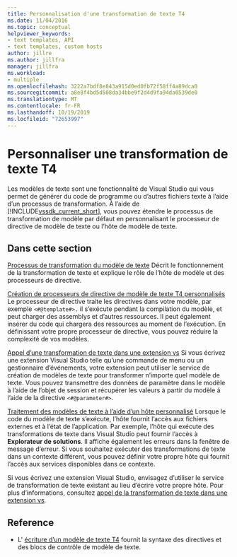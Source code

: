 ```yaml
---
title: Personnalisation d'une transformation de texte T4
ms.date: 11/04/2016
ms.topic: conceptual
helpviewer_keywords:
- text templates, API
- text templates, custom hosts
author: jillre
ms.author: jillfra
manager: jillfra
ms.workload:
- multiple
ms.openlocfilehash: 3222a7bdf8e843a915d0ed0fb72f58ff4a89dca0
ms.sourcegitcommit: a8e8f4bd5d508da34bbe9f2d4d9fa94da0539de0
ms.translationtype: MT
ms.contentlocale: fr-FR
ms.lasthandoff: 10/19/2019
ms.locfileid: "72653997"
---
```

# <a name="customize-t4-text-transformation"></a>Personnaliser une transformation de texte T4

Les modèles de texte sont une fonctionnalité de Visual Studio qui vous permet de générer du code de programme ou d’autres fichiers texte à l’aide d’un processus de transformation. À l’aide de [!INCLUDE[vssdk_current_short](../modeling/includes/vssdk_current_short_md.md)], vous pouvez étendre le processus de transformation de modèle par défaut en personnalisant le processeur de directive de modèle de texte ou l’hôte de modèle de texte.

## <a name="in-this-section"></a>Dans cette section

 [Processus de transformation du modèle de texte](../modeling/the-text-template-transformation-process.md) Décrit le fonctionnement de la transformation de texte et explique le rôle de l’hôte de modèle et des processeurs de directive.

 [Création de processeurs de directive de modèle de texte T4 personnalisés](../modeling/creating-custom-t4-text-template-directive-processors.md) Le processeur de directive traite les directives dans votre modèle, par exemple `<#@template#>.` il s’exécute pendant la compilation du modèle, et peut charger des assemblys et d’autres ressources. Il peut également insérer du code qui chargera des ressources au moment de l’exécution. En définissant votre propre processeur de directive, vous pouvez réduire la complexité de vos modèles.

 [Appel d’une transformation de texte dans une extension vs](../modeling/invoking-text-transformation-in-a-vs-extension.md) Si vous écrivez une extension Visual Studio telle qu’une commande de menu ou un gestionnaire d’événements, votre extension peut utiliser le service de création de modèles de texte pour transformer n’importe quel modèle de texte. Vous pouvez transmettre des données de paramètre dans le modèle à l’aide de l’objet de session et récupérer les valeurs à partir du modèle à l’aide de la directive `<#@parameter#>`.

 [Traitement des modèles de texte à l’aide d’un hôte personnalisé](../modeling/processing-text-templates-by-using-a-custom-host.md) Lorsque le code du modèle de texte s’exécute, l’hôte fournit l’accès aux fichiers externes et à l’état de l’application. Par exemple, l’hôte qui exécute des transformations de texte dans Visual Studio peut fournir l’accès à **Explorateur de solutions**. Il affiche également les erreurs dans la fenêtre de message d’erreur. Si vous souhaitez exécuter des transformations de texte dans un contexte différent, vous pouvez définir votre propre hôte qui fournit l’accès aux services disponibles dans ce contexte.

 Si vous écrivez une extension Visual Studio, envisagez d’utiliser le service de transformation de texte existant au lieu d’écrire votre propre hôte. Pour plus d’informations, consultez [appel de la transformation de texte dans une extension vs](../modeling/invoking-text-transformation-in-a-vs-extension.md).

## <a name="reference"></a>Reference

- L' [écriture d’un modèle de texte T4](../modeling/writing-a-t4-text-template.md) fournit la syntaxe des directives et des blocs de contrôle de modèle de texte.